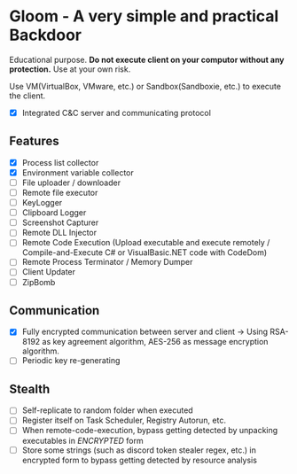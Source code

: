 # Gloom - A very simple and practical Backdoor

Educational purpose. **Do not execute client on your computor without any protection.** Use at your own risk.

Use VM(VirtualBox, VMware, etc.) or Sandbox(Sandboxie, etc.) to execute the client.

* [x] Integrated C&C server and communicating protocol

## Features
* [x] Process list collector
* [x] Environment variable collector
* [ ] File uploader / downloader
* [ ] Remote file executor
* [ ] KeyLogger
* [ ] Clipboard Logger
* [ ] Screenshot Capturer
* [ ] Remote DLL Injector
* [ ] Remote Code Execution (Upload executable and execute remotely / Compile-and-Execute C# or VisualBasic.NET code with CodeDom)
* [ ] Remote Process Terminator / Memory Dumper
* [ ] Client Updater
* [ ] ZipBomb

## Communication
* [x] Fully encrypted communication between server and client -> Using RSA-8192 as key agreement algorithm, AES-256 as message encryption algorithm.
* [ ] Periodic key re-generating

## Stealth
* [ ] Self-replicate to random folder when executed
* [ ] Register itself on Task Scheduler, Registry Autorun, etc.
* [ ] When remote-code-execution, bypass getting detected by unpacking executables in _ENCRYPTED_ form
* [ ] Store some strings (such as discord token stealer regex, etc.) in encrypted form to bypass getting detected by resource analysis
